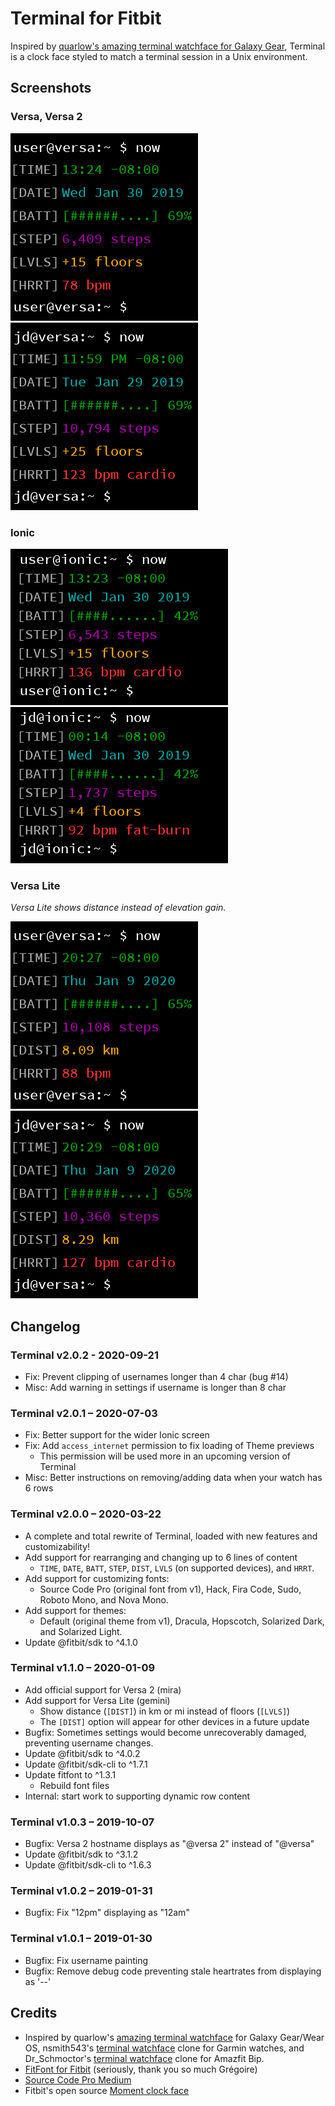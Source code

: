 # Terminal for Fitbit
Inspired by [quarlow's amazing terminal watchface for Galaxy Gear](https://www.reddit.com/r/unixporn/comments/9ndo8o/oc_always_keep_some_terminal_with_you/), Terminal is a clock face styled to match a terminal session in a Unix environment.

## Screenshots
### Versa, Versa 2
![Terminal clock face on Versa](screenshots/Terminal-Versa.png)
![Customized Terminal clock face on Versa](screenshots/Terminal-Versa@jd.png)

### Ionic
![Terminal clock face on Ionic](screenshots/Terminal-Ionic.png)
![Customized Terminal clock face on Ionic](screenshots/Terminal-Ionic@jd.png)

### Versa Lite
_Versa Lite shows distance instead of elevation gain._

![Terminal clock face on Versa Lite](screenshots/Terminal-Gemini.png)
![Customized Terminal clock face on Versa Lite](screenshots/Terminal-Gemini@jd.png)

## Changelog
### Terminal v2.0.2 - 2020-09-21
- Fix: Prevent clipping of usernames longer than 4 char (bug #14)
- Misc: Add warning in settings if username is longer than 8 char

### Terminal v2.0.1 – 2020-07-03
- Fix: Better support for the wider Ionic screen
- Fix: Add `access_internet` permission to fix loading of Theme previews
    - This permission will be used more in an upcoming version of Terminal
- Misc: Better instructions on removing/adding data when your watch has 6 rows

### Terminal v2.0.0 – 2020-03-22
- A complete and total rewrite of Terminal, loaded with new features and customizability!
- Add support for rearranging and changing up to 6 lines of content
    - `TIME`, `DATE`, `BATT`, `STEP`, `DIST`, `LVLS` (on supported devices), and `HRRT`.
- Add support for customizing fonts:
    - Source Code Pro (original font from v1), Hack, Fira Code, Sudo, Roboto Mono, and Nova Mono.
- Add support for themes:
    - Default (original theme from v1), Dracula, Hopscotch, Solarized Dark, and Solarized Light.
- Update @fitbit/sdk to ^4.1.0

### Terminal v1.1.0 – 2020-01-09
- Add official support for Versa 2 (mira)
- Add support for Versa Lite (gemini)
    - Show distance (`[DIST]`) in km or mi instead of floors (`[LVLS]`)
    - The `[DIST]` option will appear for other devices in a future update
- Bugfix: Sometimes settings would become unrecoverably damaged, preventing username changes.
- Update @fitbit/sdk to ^4.0.2
- Update @fitbit/sdk-cli to ^1.7.1
- Update fitfont to ^1.3.1
    - Rebuild font files
- Internal: start work to supporting dynamic row content

### Terminal v1.0.3 – 2019-10-07
- Bugfix: Versa 2 hostname displays as "@versa 2" instead of "@versa"
- Update @fitbit/sdk to ^3.1.2
- Update @fitbit/sdk-cli to ^1.6.3

### Terminal v1.0.2 – 2019-01-31
- Bugfix: Fix "12pm" displaying as "12am"

### Terminal v1.0.1 – 2019-01-30
- Bugfix: Fix username painting
- Bugfix: Remove debug code preventing stale heartrates from displaying as '--'

## Credits
- Inspired by quarlow's [amazing terminal watchface](https://www.reddit.com/r/unixporn/comments/9ndo8o/oc_always_keep_some_terminal_with_you/) for Galaxy Gear/Wear OS, nsmith543's [terminal watchface](https://github.com/nsmith543/terminal) clone for Garmin watches, and Dr_Schmoctor's [terminal watchface](https://amazfitwatchfaces.com/bip/view/?id=15384) clone for Amazfit Bip.
- [FitFont for Fitbit](https://github.com/gregoiresage/fitfont) (seriously, thank you so much Grégoire)
- [Source Code Pro Medium](https://github.com/adobe-fonts/source-code-pro)
- Fitbit's open source [Moment clock face](http://github.com/fitbit/sdk-moment)
